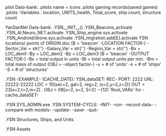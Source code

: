 pilot Data-bank:
  .pilots name + icons
  .pilots gaming records(saved games)
  .pilots -Variables : location, UNITS_health, Total_score, ship count, structure count


YanSanNet Data-bank:
    .YSN__INIT__()
        .YSN_Beacons_activate
        .YSN_AI.Neuro_NET.activate
        .YSN_Ship_engine.sys.activate
        .YSN_Android/drone.sys.activate
        .YSN_migration.add[E].activate
    YSN locations/ points of ORIGIN.doc
            (B = 'beacon' -LOCATION FACTOR-)
                -Sector_Var = str('')
                -Galaxy_Var = str('')
                -Region_Var = str('')
                -Bx = LOC_dem1
                -By = LOC_dem2
                -Bz = LOC_dem3
            (B = 'beacon' -OUTPUT FACTOR-)
                -Bx = total output in units
                -Bt = total output units per min.
                -Bm = total mass of output
            (OBJ = -object factor-)
                -u = # of 'units'
                -s = # of 'ships'
                -S = # of 'structures'


.YSN -EXAMPLE- (CACHE_DATE):
       YSN_dataSET: REC-
           PORT: 2222
           URL: 22222-22222
                   LOC = 10[sec=2, gal=2, reg=2, (x=2,y=2,z=2)]
                   OUT = 23[x=2,t=2,m=2]
  .                OBJ = 08[u=2, s=2, S=2]
   --(12) 'Root_VARs' for -cache_dataSET-


.YSN SYS_ADMIN.exe
    .YSN SYSTEM-CYCLE:
            -INIT-
            -run-
            -record-data-
            -compare with models-
            -update-
            -save-
            -quit-


.YSN Structures, Ships, and Units


.YSN Assets
